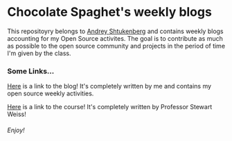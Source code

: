 # Chocolate Spaghet's weekly blogs

This repositoyry belongs to [Andrey Shtukenberg](https://github.com/Fioringo) and contains weekly blogs accounting for my Open Source activites. The goal is to contribute as much as possible to the open source community and projects in the period of time I'm given by the class.

### Some Links...

[Here](https://hunter-college-ossd-spr19.github.io/Chocolate-Spaghet-weekly/) is a link to the blog! It's completely written by me and contains my open source weekly activities.

[Here](http://www.compsci.hunter.cuny.edu/~sweiss/course_materials/csci395.86/cs395.86_s19.php) is a link to the course! It's completely written by Professor Stewart Weiss!

###### Enjoy!
